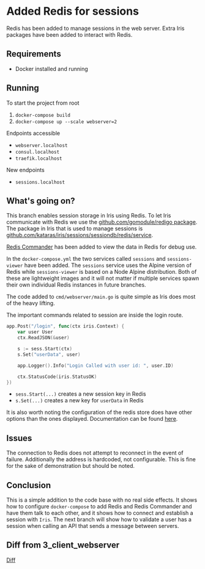 # Added Redis for sessions
Redis has been added to manage sessions in the web server.  Extra Iris packages have been added to interact with Redis.

## Requirements
* Docker installed and running

## Running
To start the project from root

1. `docker-compose build`
2. `docker-compose up --scale webserver=2`

Endpoints accessible

 * `webserver.localhost`
 * `consul.localhost`
 * `traefik.localhost`

New endpoints

 * `sessions.localhost`

## What's going on?
This branch enables session storage in Iris using Redis. To let Iris communicate with Redis we use the [github.com/gomodule/redigo package](https://github.com/gomodule/redigo). The package in Iris that is used to manage sessions is [github.com/kataras/iris/sessions/sessiondb/redis/service](https://github.com/kataras/iris/tree/master/sessions/sessiondb/redis).

[Redis Commander](https://github.com/joeferner/redis-commander) has been added to view the data in Redis for debug use.

In the `docker-compose.yml` the two services called `sessions` and `sessions-viewer` have been added. The `sessions` service uses the Alpine version of Redis while `sessions-viewer` is based on a Node Alpine distribution. Both of these are lightweight images and it will not matter if multiple services spawn their own individual Redis instances in future branches.

The code added to `cmd/webserver/main.go` is quite simple as Iris does most of the heavy lifting.

The important commands related to session are inside the login route.

```go
app.Post("/login", func(ctx iris.Context) {
	var user User
	ctx.ReadJSON(&user)

	s := sess.Start(ctx)
	s.Set("userData", user)

	app.Logger().Info("Login Called with user id: ", user.ID)

	ctx.StatusCode(iris.StatusOK)
})
```

- `sess.Start(...)` creates a new session key in Redis
- `s.Set(...)` creates a new key for `userData` in Redis

It is also worth noting the configuration of the redis store does have other options than the ones displayed. Documentation can be found [here](https://godoc.org/github.com/gomodule/redigo/redis).

## Issues
The connection to Redis does not attempt to reconnect in the event of failure.  Additionally the address is hardcoded, not configurable.  This is fine for the sake of demonstration but should be noted.

## Conclusion
This is a simple addition to the code base with no real side effects. It shows how to configure `docker-compose` to add Redis and Redis Commander and have them talk to each other, and it shows how to connect and establish a session with `Iris`. The next branch will show how to validate a user has a session when calling an API that sends a message between servers.

## Diff from 3_client_webserver
[Diff](https://github.com/nullorvoid/goatscale/compare/3_client_webserver...4_sessions_webserver)

